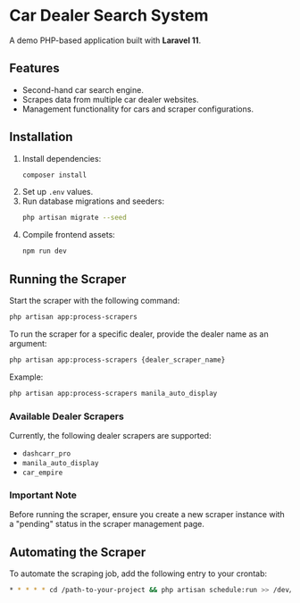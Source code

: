 # Car Dealer Search System

A demo PHP-based application built with **Laravel 11**.

## Features

- Second-hand car search engine.
- Scrapes data from multiple car dealer websites.
- Management functionality for cars and scraper configurations.

## Installation

1. Install dependencies:
   ```bash
   composer install
   ```
2. Set up `.env` values.
3. Run database migrations and seeders:
   ```bash
   php artisan migrate --seed
   ```
4. Compile frontend assets:
   ```bash
   npm run dev
   ```

## Running the Scraper

Start the scraper with the following command:
```bash
php artisan app:process-scrapers
```

To run the scraper for a specific dealer, provide the dealer name as an argument:
```bash
php artisan app:process-scrapers {dealer_scraper_name}
```
Example:
```bash
php artisan app:process-scrapers manila_auto_display
```

### Available Dealer Scrapers

Currently, the following dealer scrapers are supported:
- `dashcarr_pro`
- `manila_auto_display`
- `car_empire`

### Important Note

Before running the scraper, ensure you create a new scraper instance with a "pending" status in the scraper management page.

## Automating the Scraper

To automate the scraping job, add the following entry to your crontab:
```bash
* * * * * cd /path-to-your-project && php artisan schedule:run >> /dev/null 2>&1
